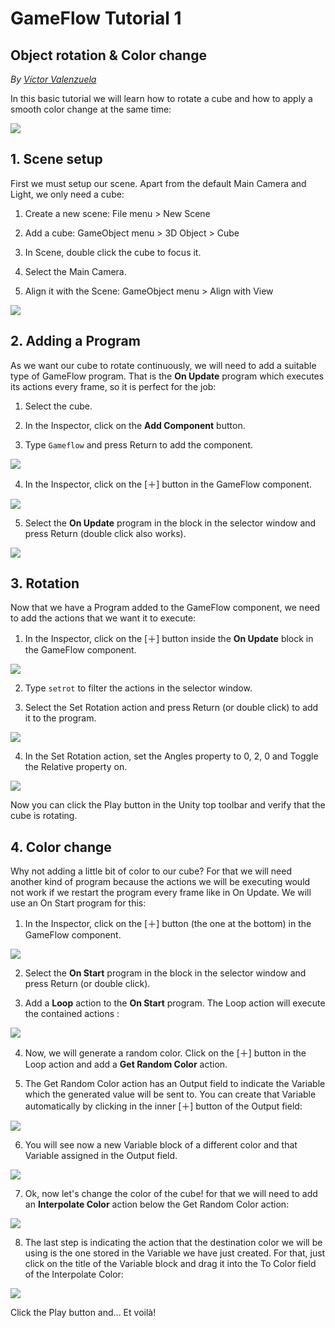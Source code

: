 # GameFlow Tutorial 1
## Object rotation & Color change
*By [Víctor Valenzuela](https://twitter.com/v4lv1k)*

In this basic tutorial we will learn how to rotate a cube and how to apply a smooth color change at the same time:

![](images/t01-0.gif)

## 1. Scene setup

First we must setup our scene. Apart from the default Main Camera and Light, we only need a cube:

1. Create a new scene: File menu &gt; New Scene

2. Add a cube: GameObject menu &gt; 3D Object &gt; Cube

3. In Scene, double click the cube to focus it.

4. Select the Main Camera.

5. Align it with the Scene: GameObject menu &gt; Align with View

![](images/t01-1-1.png)

## 2. Adding a Program

As we want our cube to rotate continuously, we will need to add a suitable type of GameFlow program. That is the **On Update** program which executes its actions every frame, so it is perfect for the job:

1. Select the cube.

2. In the Inspector, click on the **Add Component** button.

3. Type `Gameflow` and press Return to add the component.

![](images/t01-2-1.png)

4. In the Inspector, click on the \[＋\] button in the GameFlow component.

![](images/t01-2-2.png)

5. Select the **On Update** program in the block in the selector window and press Return \(double click also works\).

![](images/t01-2-3.png)

## 3. Rotation

Now that we have a Program added to the GameFlow component, we need to add the actions that we want it to execute:

1. In the Inspector, click on the \[＋\] button inside the **On Update** block in the GameFlow component.

![](images/t01-3-1.png)

2. Type `setrot` to filter the actions in the selector window.

3. Select the Set Rotation action and press Return \(or double click\) to add it to the program.

![](images/t01-3-2.png)

4. In the Set Rotation action, set the Angles property to 0, 2, 0 and Toggle the Relative property on.

![](images/t01-3-3.png)

Now you can click the Play button in the Unity top toolbar and verify that the cube is rotating.

## 4. Color change

Why not adding a little bit of color to our cube? For that we will need another kind of program because the actions we will be executing would not work if we restart the program every frame like in On Update. We will use an On Start program for this:

1. In the Inspector, click on the \[＋\] button \(the one at the bottom\) in the GameFlow component.

![](images/t01-4-1.png)

2. Select the **On Start** program in the block in the selector window and press Return \(or double click\).

3. Add a **Loop** action to the **On Start** program. The Loop action will execute the contained actions :

![](images/t01-4-2.png)

4. Now, we will generate a random color. Click on the \[＋\] button in the Loop action and add a **Get Random Color** action.

5. The Get Random Color action has an Output field to indicate the Variable which the generated value will be sent to. You can create that Variable automatically by clicking in the inner \[＋\] button of the Output field:

![](images/t01-4-3.png)

6. You will see now a new Variable block of a different color and that Variable assigned in the Output field.

![](images/t01-4-4.png)

7. Ok, now let's change the color of the cube! for that we will need to add an **Interpolate Color** action below the Get Random Color action:

![](images/t01-4-5.png)

8. The last step is indicating the action that the destination color we will be using is the one stored in the Variable we have just created. For that, just click on the title of the Variable block and drag it into the To Color field of the Interpolate Color:

![](images/t01-4-6.png)

Click the Play button and... Et voilà!

